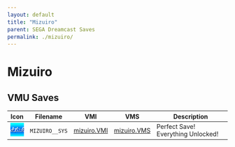 ```yaml
---
layout: default
title: "Mizuiro"
parent: SEGA Dreamcast Saves
permalink: ./mizuiro/
---
```

# Mizuiro

## VMU Saves

| Icon | Filename | VMI | VMS | Description |
|------|----------|-----|-----|-------------|
| ![Mizuiro](../icons/MIZUIRO__SYS.GIF) | `MIZUIRO__SYS` | [mizuiro.VMI](mizuiro.VMI) | [mizuiro.VMS](mizuiro.VMS) | Perfect Save! Everything Unlocked! |
